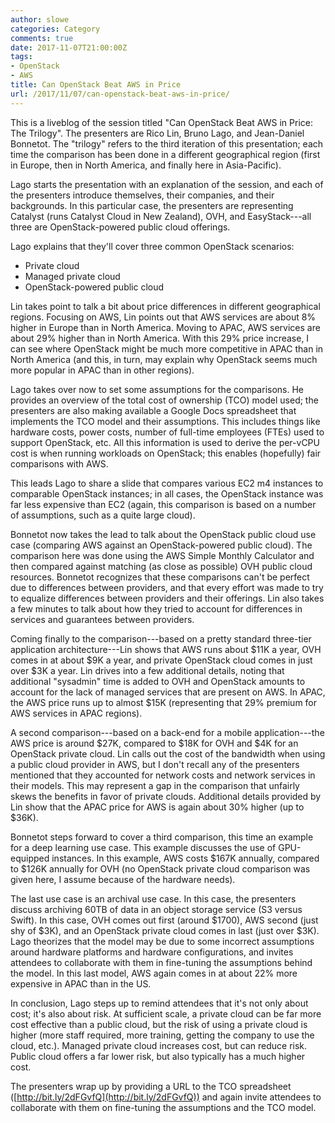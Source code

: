 ```yaml
---
author: slowe
categories: Category
comments: true
date: 2017-11-07T21:00:00Z
tags:
- OpenStack
- AWS
title: Can OpenStack Beat AWS in Price
url: /2017/11/07/can-openstack-beat-aws-in-price/
---
```


This is a liveblog of the session titled "Can OpenStack Beat AWS in Price: The Trilogy". The presenters are Rico Lin, Bruno Lago, and Jean-Daniel Bonnetot. The "trilogy" refers to the third iteration of this presentation; each time the comparison has been done in a different geographical region (first in Europe, then in North America, and finally here in Asia-Pacific).<!--more-->

Lago starts the presentation with an explanation of the session, and each of the presenters introduce themselves, their companies, and their backgrounds. In this particular case, the presenters are representing Catalyst (runs Catalyst Cloud in New Zealand), OVH, and EasyStack---all three are OpenStack-powered public cloud offerings.

Lago explains that they'll cover three common OpenStack scenarios:

* Private cloud
* Managed private cloud
* OpenStack-powered public cloud

Lin takes point to talk a bit about price differences in different geographical regions. Focusing on AWS, Lin points out that AWS services are about 8% higher in Europe than in North America. Moving to APAC, AWS services are about 29% higher than in North America. With this 29% price increase, I can see where OpenStack might be much more competitive in APAC than in North America (and this, in turn, may explain why OpenStack seems much more popular in APAC than in other regions).

Lago takes over now to set some assumptions for the comparisons. He provides an overview of the total cost of ownership (TCO) model used; the presenters are also making available a Google Docs spreadsheet that implements the TCO model and their assumptions. This includes things like hardware costs, power costs, number of full-time employees (FTEs) used to support OpenStack, etc. All this information is used to derive the per-vCPU cost is when running workloads on OpenStack; this enables (hopefully) fair comparisons with AWS.

This leads Lago to share a slide that compares various EC2 m4 instances to comparable OpenStack instances; in all cases, the OpenStack instance was far less expensive than EC2 (again, this comparison is based on a number of assumptions, such as a quite large cloud).

Bonnetot now takes the lead to talk about the OpenStack public cloud use case (comparing AWS against an OpenStack-powered public cloud). The comparison here was done using the AWS Simple Monthly Calculator and then compared against matching (as close as possible) OVH public cloud resources. Bonnetot recognizes that these comparisons can't be perfect due to differences between providers, and that every effort was made to try to equalize differences between providers and their offerings. Lin also takes a few minutes to talk about how they tried to account for differences in services and guarantees between providers.

Coming finally to the comparison---based on a pretty standard three-tier application architecture---Lin shows that AWS runs about $11K a year, OVH comes in at about $9K a year, and private OpenStack cloud comes in just over $3K a year. Lin drives into a few additional details, noting that additional "sysadmin" time is added to OVH and OpenStack amounts to account for the lack of managed services that are present on AWS. In APAC, the AWS price runs up to almost $15K (representing that 29% premium for AWS services in APAC regions).

A second comparison---based on a back-end for a mobile application---the AWS price is around $27K, compared to $18K for OVH and $4K for an OpenStack private cloud. Lin calls out the cost of the bandwidth when using a public cloud provider in AWS, but I don't recall any of the presenters mentioned that they accounted for network costs and network services in their models. This may represent a gap in the comparison that unfairly skews the benefits in favor of private clouds. Additional details provided by Lin show that the APAC price for AWS is again about 30% higher (up to $36K).

Bonnetot steps forward to cover a third comparison, this time an example for a deep learning use case. This example discusses the use of GPU-equipped instances. In this example, AWS costs $167K annually, compared to $126K annually for OVH (no OpenStack private cloud comparison was given here, I assume because of the hardware needs).

The last use case is an archival use case. In this case, the presenters discuss archiving 60TB of data in an object storage service (S3 versus Swift). In this case, OVH comes out first (around $1700), AWS second (just shy of $3K), and an OpenStack private cloud comes in last (just over $3K). Lago theorizes that the model may be due to some incorrect assumptions around hardware platforms and hardware configurations, and invites attendees to collaborate with them in fine-tuning the assumptions behind the model. In this last model, AWS again comes in at about 22% more expensive in APAC than in the US.

In conclusion, Lago steps up to remind attendees that it's not only about cost; it's also about risk. At sufficient scale, a private cloud can be far more cost effective than a public cloud, but the risk of using a private cloud is higher (more staff required, more training, getting the company to use the cloud, etc.). Managed private cloud increases cost, but can reduce risk. Public cloud offers a far lower risk, but also typically has a much higher cost.

The presenters wrap up by providing a URL to the TCO spreadsheet ([http://bit.ly/2dFGvfQ](http://bit.ly/2dFGvfQ)) and again invite attendees to collaborate with them on fine-tuning the assumptions and the TCO model.
